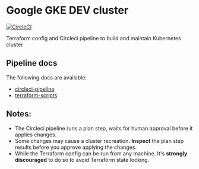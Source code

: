 # Google GKE DEV cluster

[![CircleCI](https://circleci.com/gh/ostelco/infra/tree/master.svg?style=svg&circle-token=73f413df2d44cad888b45fe96d7a9d8f6898fc02)](https://circleci.com/gh/ostelco/infra/tree/dev)

Terraform config and Circleci pipeline to build and maintain Kubernetes cluster

## Pipeline docs

The following docs are available:
- [circleci-pipeline](docs/circleci-pipeline.md)
- [terraform-scripts](docs/terraform-scripts.md)


## Notes:

- The Circleci pipeline runs a plan step, waits for human approval before it applies changes.
- Some changes may cause a cluster recreation. **Inspect** the plan step results before you approve applying the changes.
- While the Terraform config can be run from any machine. It's **strongly discouraged** to do so to avoid Terraform state locking. 
